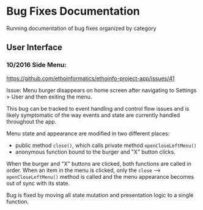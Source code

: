 # Bug Fixes Documentation

Running documentation of bug fixes organized by category

## User Interface

### 10/2016 Side Menu:
https://github.com/ethoinformatics/ethoinfo-project-app/issues/41

Issue: Menu burger disappears on home screen after navigating to Settings > User and then exiting the menu.

This bug can be tracked to event handling and control flow issues and is likely symptomatic of the way events and state are currently handled throughout the app.

Menu state  and appearance are modified in two different places:
* public method ```close()```, which calls private method ```openCloseLeftMenu()```
* anonymous function bound to the burger and "X" button clicks.

When the burger and "X" buttons are clicked, both functions are called in order. When an item in the menu is clicked, only the ```close``` --> ```openCloseLeftMenu()``` method is called and the menu appearance becomes out of sync with its state.

Bug is fixed by moving all state mutation and presentation logic to a single function.